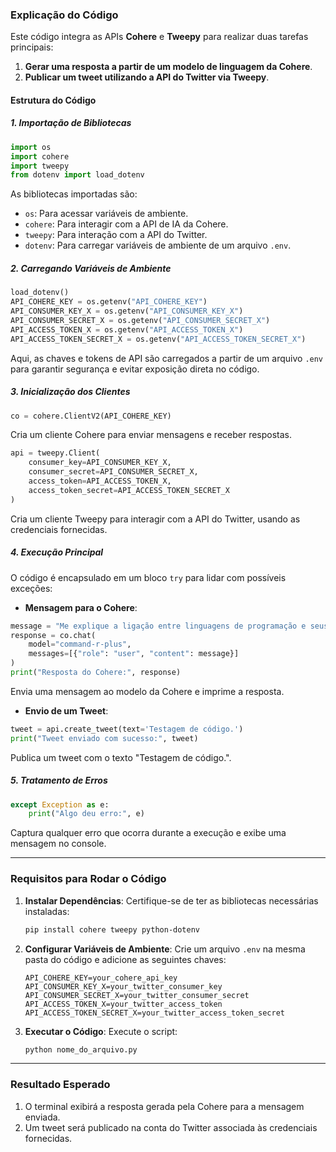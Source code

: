 ### Explicação do Código

Este código integra as APIs **Cohere** e **Tweepy** para realizar duas tarefas principais: 

1. **Gerar uma resposta a partir de um modelo de linguagem da Cohere**.
2. **Publicar um tweet utilizando a API do Twitter via Tweepy**.

#### Estrutura do Código

##### 1. **Importação de Bibliotecas**
```python
import os
import cohere
import tweepy
from dotenv import load_dotenv
```
As bibliotecas importadas são:
- `os`: Para acessar variáveis de ambiente.
- `cohere`: Para interagir com a API de IA da Cohere.
- `tweepy`: Para interação com a API do Twitter.
- `dotenv`: Para carregar variáveis de ambiente de um arquivo `.env`.

##### 2. **Carregando Variáveis de Ambiente**
```python
load_dotenv()
API_COHERE_KEY = os.getenv("API_COHERE_KEY")
API_CONSUMER_KEY_X = os.getenv("API_CONSUMER_KEY_X")
API_CONSUMER_SECRET_X = os.getenv("API_CONSUMER_SECRET_X")
API_ACCESS_TOKEN_X = os.getenv("API_ACCESS_TOKEN_X")
API_ACCESS_TOKEN_SECRET_X = os.getenv("API_ACCESS_TOKEN_SECRET_X")
```
Aqui, as chaves e tokens de API são carregados a partir de um arquivo `.env` para garantir segurança e evitar exposição direta no código.

##### 3. **Inicialização dos Clientes**
```python
co = cohere.ClientV2(API_COHERE_KEY)
```
Cria um cliente Cohere para enviar mensagens e receber respostas.

```python
api = tweepy.Client(
    consumer_key=API_CONSUMER_KEY_X,
    consumer_secret=API_CONSUMER_SECRET_X,
    access_token=API_ACCESS_TOKEN_X,
    access_token_secret=API_ACCESS_TOKEN_SECRET_X
)
```
Cria um cliente Tweepy para interagir com a API do Twitter, usando as credenciais fornecidas.

##### 4. **Execução Principal**
O código é encapsulado em um bloco `try` para lidar com possíveis exceções:
- **Mensagem para o Cohere**:
```python
message = "Me explique a ligação entre linguagens de programação e seus frameworks."
response = co.chat(
    model="command-r-plus", 
    messages=[{"role": "user", "content": message}]
)
print("Resposta do Cohere:", response)
```
Envia uma mensagem ao modelo da Cohere e imprime a resposta.

- **Envio de um Tweet**:
```python
tweet = api.create_tweet(text='Testagem de código.')
print("Tweet enviado com sucesso:", tweet) 
```
Publica um tweet com o texto "Testagem de código.".

##### 5. **Tratamento de Erros**
```python
except Exception as e:
    print("Algo deu erro:", e)
```
Captura qualquer erro que ocorra durante a execução e exibe uma mensagem no console.

---

### Requisitos para Rodar o Código

1. **Instalar Dependências**:
   Certifique-se de ter as bibliotecas necessárias instaladas:
   ```bash
   pip install cohere tweepy python-dotenv
   ```

2. **Configurar Variáveis de Ambiente**:
   Crie um arquivo `.env` na mesma pasta do código e adicione as seguintes chaves:
   ```
   API_COHERE_KEY=your_cohere_api_key
   API_CONSUMER_KEY_X=your_twitter_consumer_key
   API_CONSUMER_SECRET_X=your_twitter_consumer_secret
   API_ACCESS_TOKEN_X=your_twitter_access_token
   API_ACCESS_TOKEN_SECRET_X=your_twitter_access_token_secret
   ```

3. **Executar o Código**:
   Execute o script:
   ```bash
   python nome_do_arquivo.py
   ```

---

### Resultado Esperado
1. O terminal exibirá a resposta gerada pela Cohere para a mensagem enviada.
2. Um tweet será publicado na conta do Twitter associada às credenciais fornecidas.
